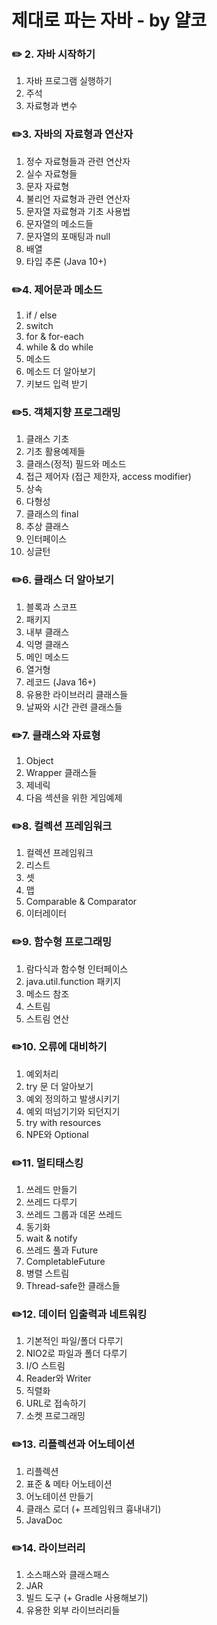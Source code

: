 # 제대로 파는 자바 - by 얄코

### ✏️ 2. 자바 시작하기

1. 자바 프로그램 실행하기
2. 주석
3. 자료형과 변수

### ✏️3. 자바의 자료형과 연산자

1. 정수 자료형들과 관련 연산자
2. 실수 자료형들
3. 문자 자료형
4. 불리언 자료형과 관련 연산자
5. 문자열 자료형과 기초 사용법
6. 문자열의 메소드들
7. 문자열의 포매팅과 null
8. 배열
9. 타입 추론 (Java 10+)

### ✏️4. 제어문과 메소드

1. if / else
2. switch
3. for & for-each
4. while & do while
5. 메소드
6. 메소드 더 알아보기
7. 키보드 입력 받기

### ✏️5. 객체지향 프로그래밍

1. 클래스 기초
2. 기초 활용예제들
3. 클래스(정적) 필드와 메소드
4. 접근 제어자 (접근 제한자, access modifier)
5. 상속
6. 다형성
7. 클래스의 final
8. 추상 클래스
9. 인터페이스
10. 싱글턴

### ✏️6. 클래스 더 알아보기

1. 블록과 스코프
2. 패키지
3. 내부 클래스
4. 익명 클래스
5. 메인 메소드
6. 열거형
7. 레코드 (Java 16+)
8. 유용한 라이브러리 클래스들
9. 날짜와 시간 관련 클래스들

### ✏️7. 클래스와 자료형

1. Object
2. Wrapper 클래스들
3. 제네릭
4. 다음 섹션을 위한 게임예제

### ✏️8. 컬렉션 프레임워크

1. 컬렉션 프레임워크
2. 리스트
3. 셋
4. 맵
5. Comparable & Comparator
6. 이터레이터

### ✏️9. 함수형 프로그래밍

1. 람다식과 함수형 인터페이스
2. java.util.function 패키지
3. 메소드 참조
4. 스트림
5. 스트림 연산

### ✏️10. 오류에 대비하기

1. 예외처리
2. try 문 더 알아보기
3. 예외 정의하고 발생시키기
4. 예외 떠넘기기와 되던지기
5. try with resources
6. NPE와 Optional

### ✏️11. 멀티태스킹

1. 쓰레드 만들기
2. 쓰레드 다루기
3. 쓰레드 그룹과 데몬 쓰레드
4. 동기화
5. wait & notify
6. 쓰레드 풀과 Future
7. CompletableFuture
8. 병렬 스트림
9. Thread-safe한 클래스들

### ✏️12. 데이터 입출력과 네트워킹

1. 기본적인 파일/폴더 다루기
2. NIO2로 파일과 폴더 다루기
3. I/O 스트림
4. Reader와 Writer
5. 직렬화
6. URL로 접속하기
7. 소켓 프로그래밍

### ✏️13. 리플렉션과 어노테이션

1. 리플렉션
2. 표준 & 메타 어노테이션
3. 어노테이션 만들기
4. 클래스 로더 (+ 프레임워크 흉내내기)
5. JavaDoc

### ✏️14. 라이브러리

1. 소스패스와 클래스패스
2. JAR
3. 빌드 도구 (+ Gradle 사용해보기)
4. 유용한 외부 라이브러리들
